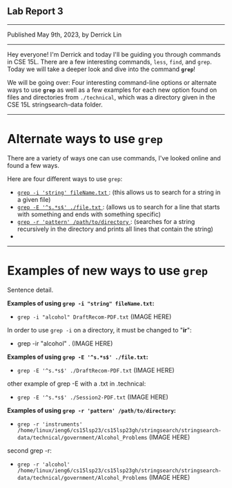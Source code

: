 ## **Lab Report 3**
---
Published May 9th, 2023, by Derrick Lin

---
Hey everyone! I'm Derrick and today I'll be guiding you through commands in CSE 15L. There are a few interesting commands, `less`, `find`, and `grep`. Today we will take a deeper look and dive into the command **`grep`**!

We will be going over:
Four interesting command-line options or alternate ways to use **`grep`** as well as a few examples for each new option found on files and directories from `./technical`, which was a directory given in the CSE 15L stringsearch-data folder.

---
# **Alternate ways to use `grep`**
There are a variety of ways one can use commands, I've looked online and found a few ways.

Here are four different ways to use `grep`:
- <a href="https://www.gnu.org/software/grep/manual/html_node/Matching-Control.html"> `grep -i 'string' fileName.txt` </a>: (this allows us to search for a string in a given file)
- <a href="https://linuxize.com/post/how-to-use-grep-command-to-search-files-in-linux/"> `grep -E '^s.*s$' ./file.txt` </a>: (allows us to search for a line that starts with something and ends with something specific)
- <a href="https://www.geeksforgeeks.org/grep-command-in-unixlinux/#"> `grep -r 'pattern' /path/to/directory` </a>: (searches for a string recursively in the directory and prints all lines that contain the string)
- 

---
# **Examples of new ways to use `grep`**

Sentence detail.

**Examples of using `grep -i "string" fileName.txt`:**
- `grep -i "alcohol" DraftRecom-PDF.txt`
(IMAGE HERE)

In order to use `grep -i` on a directory, it must be changed to "**ir**":
- grep -ir "alcohol" .
(IMAGE HERE)

**Examples of using `grep -E '^s.*s$' ./file.txt`:**
- `grep -E '^s.*s$' ./DraftRecom-PDF.txt`
(IMAGE HERE)

other example of grep -E with a .txt in .technical:
- `grep -E '^s.*s$' ./Session2-PDF.txt`
(IMAGE HERE)

**Examples of using `grep -r 'pattern' /path/to/directory`:**
- `grep -r 'instruments' /home/linux/ieng6/cs15lsp23/cs15lsp23gh/stringsearch/stringsearch-data/technical/government/Alcohol_Problems`
(IMAGE HERE)

second grep -r:
- `grep -r 'alcohol' /home/linux/ieng6/cs15lsp23/cs15lsp23gh/stringsearch/stringsearch-data/technical/government/Alcohol_Problems`
(IMAGE HERE)







